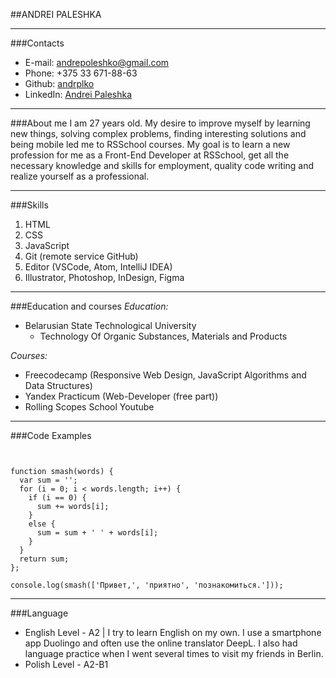 ##ANDREI PALESHKA
*******
###Contacts
* E-mail: andrepoleshko@gmail.com
* Phone: +375 33 671-88-63
* Github: [andrplko](https://github.com/andrplko)
* LinkedIn: [Andrei Paleshka](https://www.linkedin.com/in/andrei-paleshka-544a9b252/)
*******
###About me
I am 27 years old. My desire to improve myself by learning new things, solving complex problems, finding interesting solutions and being mobile led me to RSSchool courses. My goal is to learn a new profession for me as a Front-End Developer at RSSchool, get all the necessary knowledge and skills for employment, quality code writing and realize yourself as a professional. 
*******
###Skills
1. HTML
2. CSS 
3. JavaScript
4. Git (remote service GitHub)
5. Editor (VSCode, Atom, IntelliJ IDEA)
6. Illustrator, Photoshop, InDesign, Figma
*******
###Education and courses
*Education:*
* Belarusian State Technological University
    * Technology Of Organic Substances, Materials and Products

*Courses:*
* Freecodecamp (Responsive Web Design, JavaScript Algorithms and Data Structures)
* Yandex Practicum (Web-Developer (free part))
* Rolling Scopes School Youtube 

*******
###Code Examples
```


function smash(words) {
  var sum = '';
  for (i = 0; i < words.length; i++) {
    if (i == 0) {
      sum += words[i];
    }
    else {
      sum = sum + ' ' + words[i];
    }
  }
  return sum;
};

console.log(smash(['Привет,', 'приятно', 'познакомиться.']));

```
*******
###Language

* English Level - A2 | I try to learn English on my own. I use a smartphone app Duolingo and often use the online translator DeepL. I also had language practice when I went several times to visit my friends in Berlin.
* Polish Level - A2-B1 





